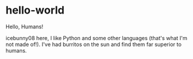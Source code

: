 # hello-world

Hello, Humans!

icebunny08 here, I like Python and some other languages (that's what I'm not made of!).
I've had burritos on the sun and find them far superior to humans.
